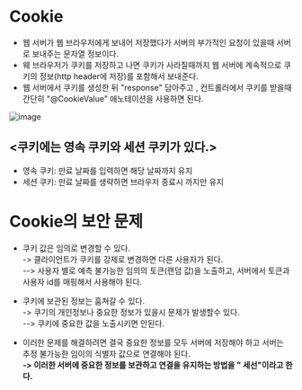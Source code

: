 __Cookie__
==================
- 웹 서버가 웹 브라우저에게 보내어 저장했다가 서버의 부가적인 요청이 있을때 서버로 보내주는 문자열 정보이다.
- 웨 브라우저가 쿠키를 저장하고 나면 쿠키가 사라질때까지 웹 서버에 계속적으로 쿠키의 정보(http header에 저장)를 포함해서 보내준다.
- 웹 서버에서 쿠키를 생성한 뒤 "response" 담아주고 , 컨트롤러에서 쿠키를 받을때 간단히 "@CookieValue" 애노테이션을 사용하면 된다.

![image](https://user-images.githubusercontent.com/96917871/157913319-0dada8de-2502-48be-b473-5eca5ce30419.png)


__<쿠키에는 영속 쿠키와 세션 쿠키가 있다.>__
-------------------------------------------
- 영속 쿠키: 만료 날짜를 입력하면 해당 날짜까지 유지
- 세션 쿠키: 만료 날짜를 생략하면 브라우저 종료시 까지만 유지


__Cookie의 보안 문제__
==========================
- 쿠키 값은 임의로 변경할 수 있다.      
-> 클라이언트가 쿠키를 강제로 변경하면 다른 사용자가 된다.       
--> 사용자 별로 예측 불가능한 임의의 토큰(랜덤 값)을 노출하고, 서버에서 토큰과 사용자 id를 매핑해서 사용해야 된다.    

- 쿠키에 보관된 정보는 훔쳐갈 수 있다.  
-> 쿠기의 개인정보나 중요한 정보가 있을시 문제가 발생할수 있다.     
--> 쿠키에 중요한 값을 노출시키면 안된다.    

- 이러한 문제를 해결하려면 결국 중요한 정보를 모두 서버에 저장해야 하고 서버는 추정 불가능한 임이의 식별자 값으로 연결해야 된다.         
 __-> 이러한 서버에 중요한 정보를 보관하고 연결을 유지하는 방법을 " 세선"이라고 한다.__
